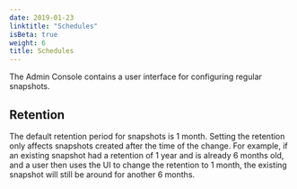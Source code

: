 ```yaml
---
date: 2019-01-23
linktitle: "Schedules"
isBeta: true
weight: 6
title: Schedules
---
```


The Admin Console contains a user interface for configuring regular snapshots.

## Retention

The default retention period for snapshots is 1 month. Setting the retention only affects snapshots created after the time of the change. For example, if an existing snapshot had a retention of 1 year and is already 6 months old, and a user then uses the UI to change the retention to 1 month, the existing snapshot will still be around for another 6 months.
